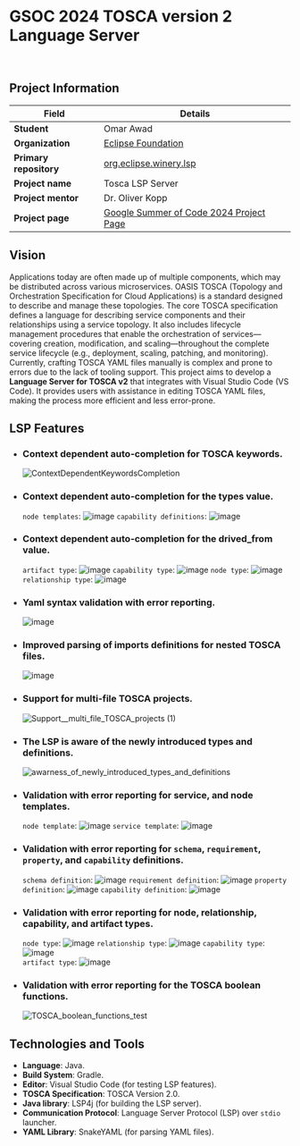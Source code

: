 # GSOC 2024 TOSCA version 2 Language Server
<br>

##  Project Information

| **Field**              | **Details**                                                      |
|------------------------|------------------------------------------------------------------|
| **Student**            | Omar Awad                                                        |
| **Organization**       | [Eclipse Foundation](https://www.eclipse.org/org/foundation/)                                               |
| **Primary repository**  | [org.eclipse.winery.lsp](https://github.com/omarawd7/winery/tree/lsp/org.eclipse.winery.lsp)             |
| **Project name**       | Tosca LSP Server                                                 |
| **Project mentor**    | Dr. Oliver Kopp                                        |
| **Project page**       | [Google Summer of Code 2024 Project Page](https://summerofcode.withgoogle.com/myprojects/details/56o5Fdkj)  |


## Vision

Applications today are often made up of multiple components, which may be distributed across various microservices.
OASIS TOSCA (Topology and Orchestration Specification for Cloud Applications) is a standard designed to describe and manage these topologies.
The core TOSCA specification defines a language for describing service components and their relationships using a service topology.
It also includes lifecycle management procedures that enable the orchestration of services—covering creation, modification, and scaling—throughout the complete service lifecycle (e.g., deployment, scaling, patching, and monitoring).
Currently, crafting TOSCA YAML files manually is complex and prone to errors due to the lack of tooling support.
This project aims to develop a **Language Server for TOSCA v2** that integrates with Visual Studio Code (VS Code).
It provides users with assistance in editing TOSCA YAML files, making the process more efficient and less error-prone.


## LSP Features

- ### Context dependent auto-completion for TOSCA keywords.
    
  ![ContextDependentKeywordsCompletion](https://github.com/user-attachments/assets/21e4c19d-32d2-400d-9207-106c01289803)
- ### Context dependent auto-completion for the types value.

  `node templates`:
  ![image](https://github.com/user-attachments/assets/74f86c6d-4b01-47c5-ae81-d8c8a4838a58)
  `capability definitions`:
  ![image](https://github.com/user-attachments/assets/7903888f-1bce-4854-aa47-2c09cb1ab8bb)
- ### Context dependent auto-completion for the drived_from value.

  `artifact type`:
  ![image](https://github.com/user-attachments/assets/86b64627-7f9b-4e11-a355-af8fe9a29c31)
  `capability type`:
  ![image](https://github.com/user-attachments/assets/4c82858a-3814-496b-9846-7c5c82ea77f3)
  `node type`:
  ![image](https://github.com/user-attachments/assets/89f0fae7-33a2-454c-aacc-74def90487b6)
  `relationship type`:
  ![image](https://github.com/user-attachments/assets/72ddd7d4-3268-4f4f-9516-a0a854ca1772)
- ### Yaml syntax validation with error reporting.
  
  ![image](https://github.com/user-attachments/assets/bb701795-1316-4c79-8f96-574140b9cd94)    
- ### Improved parsing of imports definitions for nested TOSCA files.
  
  ![image](https://github.com/user-attachments/assets/2b7b702f-0770-4159-ab09-0c23ded9c082)
- ### Support for multi-file TOSCA projects.
    
  ![Support__multi_file_TOSCA_projects (1)](https://github.com/user-attachments/assets/8669f603-538b-48bd-bcc2-3b8eca36beb5)
- ### The LSP is aware of the newly introduced types and definitions.
    
  ![awarness_of_newly_introduced_types_and_definitions](https://github.com/user-attachments/assets/7faa3572-0e6a-4a97-a1db-8d13fb52e818)
- ### Validation with error reporting for service, and node templates.

  `node template`:
  ![image](https://github.com/user-attachments/assets/7580ad15-fcee-40e4-a328-e80732e31b21)
  `service template`:
  ![image](https://github.com/user-attachments/assets/d49bb148-b2c3-46b3-97a4-1273a8b75a91)
- ### Validation with error reporting for `schema`, `requirement`, `property`, and `capability` definitions.

  `schema definition`:
  ![image](https://github.com/user-attachments/assets/43c19f26-8996-494d-b383-7f90668125e9)
  `requirement definition`:
  ![image](https://github.com/user-attachments/assets/a67fba8a-caff-49a3-8dd5-4a0568973015)
  `property definition`:
  ![image](https://github.com/user-attachments/assets/c1faad9d-fd93-4f68-a674-3f266a94d4a1)
  `capability definition`:
  ![image](https://github.com/user-attachments/assets/e74f53d1-df61-47ea-bfc3-42b5b34ae215)
- ### Validation with error reporting for node, relationship, capability, and artifact types.

  `node type`:
  ![image](https://github.com/user-attachments/assets/6fca6960-1df7-4957-995e-50c4038700f1)
  `relationship type`:
  ![image](https://github.com/user-attachments/assets/94378602-20c6-42a5-a788-cdbc81b75069)
  `capability type`:
  ![image](https://github.com/user-attachments/assets/42452cab-0c62-4e66-8659-82fa822ab192)    
  `artifact type`:
  ![image](https://github.com/user-attachments/assets/519da4dd-cef8-43a4-ae9c-e25e2fd98c17)
- ### Validation with error reporting for the TOSCA boolean functions.
    
  ![TOSCA_boolean_functions_test](https://github.com/user-attachments/assets/dc88bbc5-837c-49db-a727-bbc605065f7d)

## Technologies and Tools

- **Language**: Java.
- **Build System**: Gradle.
- **Editor**: Visual Studio Code (for testing LSP features).
- **TOSCA Specification**: TOSCA Version 2.0.
- **Java library**: LSP4j (for building the LSP server).
- **Communication Protocol**: Language Server Protocol (LSP) over `stdio` launcher.
- **YAML Library**: SnakeYAML (for parsing YAML files).
